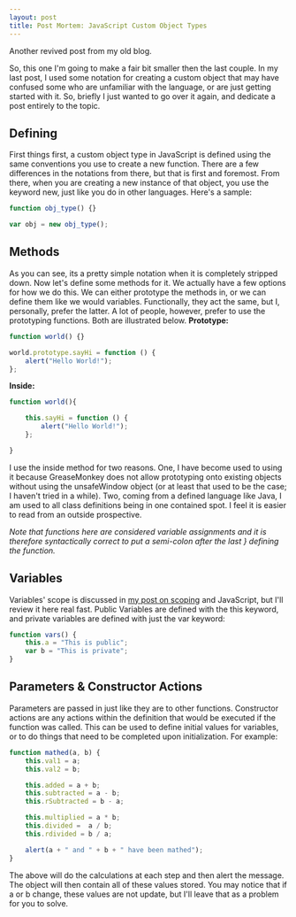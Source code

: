 ```yaml
---
layout: post
title: Post Mortem: JavaScript Custom Object Types
---
```

Another revived post from my old blog.

So, this one I'm going to make a fair bit smaller then the last couple. In my last post, I used some notation for creating a custom object that may have confused some who are unfamiliar with the language, or are just getting started with it. So, briefly I just wanted to go over it again, and dedicate a post entirely to the topic.

## Defining

First things first, a custom object type in JavaScript is defined using the same conventions you use to create a new function. There are a few differences in the notations from there, but that is first and foremost. From there, when you are creating a new instance of that object, you use the keyword new, just like you do in other languages. Here's a sample:

```javascript
function obj_type() {}

var obj = new obj_type();
```
## Methods
As you can see, its a pretty simple notation when it is completely stripped down. Now let's define some methods for it. We actually have a few options for how we do this. We can either prototype the methods in, or we can define them like we would variables. Functionally, they act the same, but I, personally, prefer the latter. A lot of people, however, prefer to use the prototyping functions. Both are illustrated below.
**Prototype:**
```javascript
function world() {}

world.prototype.sayHi = function () {
	alert("Hello World!");
};
```

**Inside:**

```javascript
function world(){

	this.sayHi = function () {
		alert("Hello World!");
	};

}
```

I use the inside method for two reasons. One, I have become used to using it because GreaseMonkey does not allow prototyping onto existing objects without using the unsafeWindow object (or at least that used to be the case; I haven't tried in a while). Two, coming from a defined language like Java, I am used to all class definitions being in one contained spot. I feel it is easier to read from an outside prospective.

*Note that functions here are considered variable assignments and it is therefore syntactically correct to put a semi-colon after the last } defining the function.*

## Variables

Variables' scope is discussed in [my post on scoping](http://design.imgineme.com/2011/11/28/a-word-about-javascript-scope/) and JavaScript, but I'll review it here real fast. Public Variables are defined with the this keyword, and private variables are defined with just the var keyword:

```javascript
function vars() {
	this.a = "This is public";
	var b = "This is private";
}
```

## Parameters &amp; Constructor Actions

Parameters are passed in just like they are to other functions. Constructor actions are any actions within the definition that would be executed if the function was called. This can be used to define initial values for variables, or to do things that need to be completed upon initialization. For example:

```javascript
function mathed(a, b) {
	this.val1 = a;
	this.val2 = b;

	this.added = a + b;
	this.subtracted = a - b;
	this.rSubtracted = b - a;

	this.multiplied = a * b;
	this.divided =  a / b;
	this.rdivided = b / a;

	alert(a + " and " + b + " have been mathed");
}
```

The above will do the calculations at each step and then alert the message. The object will then contain all of these values stored. You may notice that if a or b change, these values are not update, but I'll leave that as a problem for you to solve.
